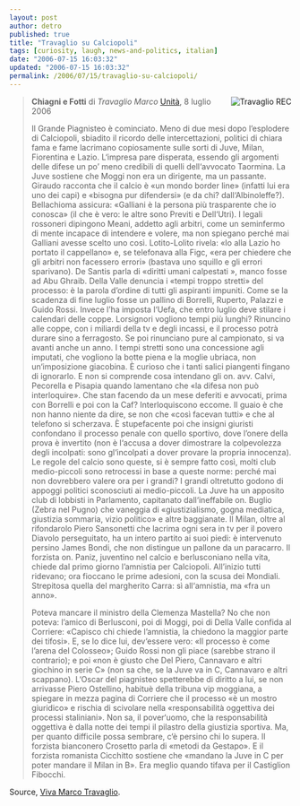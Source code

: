 ```yaml
---
layout: post
author: detro
published: true
title: "Travaglio su Calciopoli"
tags: [curiosity, laugh, news-and-politics, italian]
date: "2006-07-15 16:03:32"
updated: "2006-07-15 16:03:32"
permalink: /2006/07/15/travaglio-su-calciopoli/
---
```


<img src="http://www.beppegrillo.it/archives/immagini/travaglio.jpg" alt="Travaglio REC" align="right" />
<blockquote>
<strong>Chiagni e Fotti</strong>
di <em>Travaglio Marco</em>
<a href="http://www.unita.it">Unità</a>, 8 luglio 2006

Il Grande Piagnisteo è cominciato. Meno di due mesi dopo l’esplodere di Calciopoli, sbiadito il ricordo delle intercettazioni, politici di chiara fama e fame lacrimano copiosamente sulle sorti di Juve, Milan, Fiorentina e Lazio. L‘impresa pare disperata, essendo gli argomenti delle difese un po’ meno credibili di quelli dell‘avvocato Taormina. La Juve sostiene che Moggi non era un dirigente, ma un passante. Giraudo racconta che il calcio è «un mondo border line» (infatti lui era uno dei capi) e «bisogna pur difendersi» (e da chi? dall‘Albinoleffe?). Bellachioma assicura: «Galliani è la persona più trasparente che io conosca» (il che è vero: le altre sono Previti e Dell‘Utri). I legali rossoneri dipingono Meani, addetto agli arbitri, come un seminfermo di mente incapace di intendere e volere, ma non spiegano perché mai Galliani avesse scelto uno così. Lotito-Lolito rivela: «Io alla Lazio ho portato il cappellano» e, se telefonava alla Figc, «era per chiedere che gli arbitri non facessero errori» (bastava uno squillo e gli errori sparivano). De Santis parla di «diritti umani calpestati », manco fosse ad Abu Ghraib. Della Valle denuncia i «tempi troppo stretti» del processo: è la parola d’ordine di tutti gli aspiranti impuniti. Come se la scadenza di fine luglio fosse un pallino di Borrelli, Ruperto, Palazzi e Guido Rossi. Invece l’ha imposta l‘Uefa, che entro luglio deve stilare i calendari delle coppe. Lorsignori vogliono tempi più lunghi? Rinuncino alle coppe, con i miliardi della tv e degli incassi, e il processo potrà durare sino a ferragosto. Se poi rinunciano pure al campionato, si va avanti anche un anno. I tempi stretti sono una concessione agli imputati, che vogliono la botte piena e la moglie ubriaca, non un‘imposizione giacobina. È curioso che i tanti salici piangenti fingano di ignorarlo. E non si comprende cosa intendano gli on. avv. Calvi, Pecorella e Pisapia quando lamentano che «la difesa non può interloquire». Che stan facendo da un mese deferiti e avvocati, prima con Borrelli e poi con la Caf? Interloquiscono eccome. Il guaio è che non hanno niente da dire, se non che «così facevan tutti» e che al telefono si scherzava. È stupefacente poi che insigni giuristi confondano il processo penale con quello sportivo, dove l’onere della prova è invertito (non è l‘accusa a dover dimostrare la colpevolezza degli incolpati: sono gl‘incolpati a dover provare la propria innocenza). Le regole del calcio sono queste, si è sempre fatto così, molti club medio-piccoli sono retrocessi in base a queste norme: perché mai non dovrebbero valere ora per i grandi? I grandi oltretutto godono di appoggi politici sconosciuti ai medio-piccoli. La Juve ha un apposito club di lobbisti in Parlamento, capitanato dall‘ineffabile on. Buglio (Zebra nel Pugno) che vaneggia di «giustizialismo, gogna mediatica, giustizia sommaria, vizio politico» e altre baggianate. Il Milan, oltre al rifondarolo Piero Sansonetti che lacrima ogni sera in tv per il povero Diavolo perseguitato, ha un intero partito ai suoi piedi: è intervenuto persino James Bondi, che non distingue un pallone da un paracarro. Il forzista on. Paniz, juventino nel calcio e berlusconiano nella vita, chiede dal primo giorno l’amnistia per Calciopoli. All’inizio tutti ridevano; ora fioccano le prime adesioni, con la scusa dei Mondiali. Strepitosa quella del margherito Carra: sì all‘amnistia, ma «fra un anno».

Poteva mancare il ministro della Clemenza Mastella? No che non poteva: l’amico di Berlusconi, poi di Moggi, poi di Della Valle confida al Corriere: «Capisco chi chiede l’amnistia, la chiedono la maggior parte dei tifosi». E, se lo dice lui, dev‘essere vero: «Il processo è come l’arena del Colosseo»; Guido Rossi non gli piace (sarebbe strano il contrario); e poi «non è giusto che Del Piero, Cannavaro e altri giochino in serie C» (non sa che, se la Juve va in C, Cannavaro e altri scappano). L‘Oscar del piagnisteo spetterebbe di diritto a lui, se non arrivasse Piero Ostellino, habituè della tribuna vip moggiana, a spiegare in mezza pagina di Corriere che il processo «è un mostro giuridico» e rischia di scivolare nella «responsabilità oggettiva dei processi staliniani». Non sa, il pover‘uomo, che la responsabilità oggettiva è dalla notte dei tempi il pilastro della giustizia sportiva. Ma, per quanto difficile possa sembrare, c‘è persino chi lo supera. Il forzista bianconero Crosetto parla di «metodi da Gestapo». E il forzista romanista Cicchitto sostiene che «mandano la Juve in C per poter mandare il Milan in B». Era meglio quando tifava per il Castiglion Fibocchi. </blockquote>

Source, <a href="http://vivamarcotravaglio.splinder.com/post/8674798/Chiagni+e+fotti">Viva Marco Travaglio</a>.


